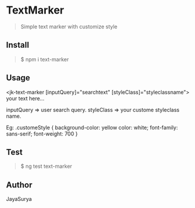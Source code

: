 # TextMarker


> Simple text marker with customize style

## Install

 > $ npm i text-marker

## Usage

<jk-text-marker [inputQuery]="searchtext" [styleClass]="styleclassname">
  your text here...
<jk-text-marker>

inputQuery => user search query.
styleClass => your custome styleclass name.

Eg:
.customeStyle {
  background-color: yellow
  color: white;
  font-family: sans-serif;
  font-weight: 700
}

## Test

 > $ ng test text-marker

## Author

JayaSurya
